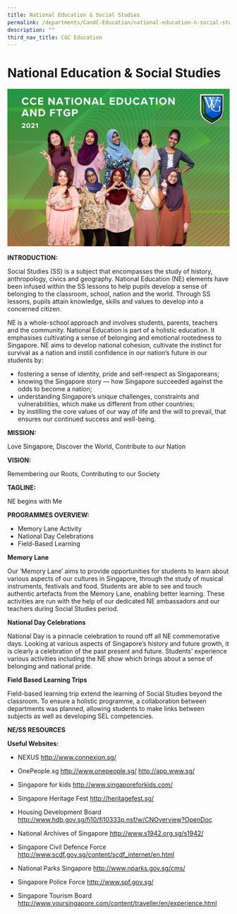 ```yaml
---
title: National Education & Social Studies
permalink: /departments/CandC-Education/national-education-n-social-studies/
description: ""
third_nav_title: C&C Education
---
```

# National Education & Social Studies

![](/images/Until%202022_Pictures/CCE%20NATIONAL%20EDUCATION%20AND%20FTGP.jpg)

**INTRODUCTION:**

Social Studies (SS) is a subject that encompasses the study of history, anthropology, civics and geography. National Education (NE) elements have been infused within the SS lessons to help pupils develop a sense of belonging to the classroom, school, nation and the world. Through SS lessons, pupils attain knowledge, skills and values to develop into a concerned citizen.

NE is a whole-school approach and involves students, parents, teachers and the community. National Education is part of a holistic education. It emphasises cultivating a sense of belonging and emotional rootedness to Singapore. NE aims to develop national cohesion, cultivate the instinct for survival as a nation and instill confidence in our nation’s future in our students by:

* fostering a sense of identity, pride and self-respect as Singaporeans;
* knowing the Singapore story — how Singapore succeeded against the odds to become a nation;
* understanding Singapore’s unique challenges, constraints and vulnerabilities, which make us different from other countries;
* by instilling the core values of our way of life and the will to prevail, that ensures our continued success and well-being.

**MISSION:**

Love Singapore, Discover the World, Contribute to our Nation

**VISION:**

Remembering our Roots, Contributing to our Society

**TAGLINE:**

NE begins with Me


**PROGRAMMES OVERVIEW:**

* Memory Lane Activity
* National Day Celebrations
* Field-Based Learning


**Memory Lane**

Our ‘Memory Lane’ aims to provide opportunities for students to learn about various aspects of our cultures in Singapore, through the study of musical instruments, festivals and food. Students are able to see and touch authentic artefacts from the Memory Lane, enabling better learning. These activities are run with the help of our dedicated NE ambassadors and our teachers during Social Studies period.


**National Day Celebrations**

National Day is a pinnacle celebration to round off all NE commemorative days. Looking at various aspects of Singapore’s history and future growth, it is clearly a celebration of the past present and future. Students’ experience various activities including the NE show which brings about a sense of belonging and national pride.


**Field Based Learning Trips**

Field-based learning trip extend the learning of Social Studies beyond the classroom. To ensure a holistic programme, a collaboration between departments was planned, allowing students to make links between subjects as well as developing SEL competencies.

**NE/SS RESOURCES**

**Useful Websites:**

* NEXUS
http://www.connexion.sg/

* OnePeople.sg
http://www.onepeople.sg/
http://app.www.sg/

* Singapore for kids
http://www.singaporeforkids.com/
* Singapore Heritage Fest
http://heritagefest.sg/
* Housing Development Board
http://www.hdb.gov.sg/fi10/fi10333p.nsf/w/CNOverview?OpenDoc
* National Archives of Singapore
http://www.s1942.org.sg/s1942/
* Singapore Civil Defence Force
http://www.scdf.gov.sg/content/scdf_internet/en.html
* National Parks Singapore
http://www.nparks.gov.sg/cms/
* Singapore Police Force
http://www.spf.gov.sg/
* Singapore Tourism Board
http://www.yoursingapore.com/content/traveller/en/experience.html